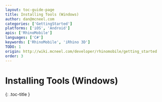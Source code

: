 ```yaml
---
layout: toc-guide-page
title: Installing Tools (Windows)
author: dan@mcneel.com
categories: ['GettingStarted']
platforms: ['iOS', 'Android']
apis: ['RhinoMobile']
languages: ['C#']
keywords: ['RhinoMobile', 'iRhino 3D']
TODO: 1
origin: http://wiki.mcneel.com/developer/rhinomobile/getting_started
order: 3
---
```


# Installing Tools (Windows)
{: .toc-title }
